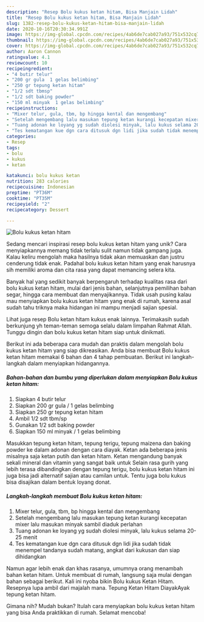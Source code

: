 ```yaml
---
description: "Resep Bolu kukus ketan hitam, Bisa Manjain Lidah"
title: "Resep Bolu kukus ketan hitam, Bisa Manjain Lidah"
slug: 1382-resep-bolu-kukus-ketan-hitam-bisa-manjain-lidah
date: 2020-10-16T20:30:34.991Z
image: https://img-global.cpcdn.com/recipes/4ab6de7cab027a93/751x532cq70/bolu-kukus-ketan-hitam-foto-resep-utama.jpg
thumbnail: https://img-global.cpcdn.com/recipes/4ab6de7cab027a93/751x532cq70/bolu-kukus-ketan-hitam-foto-resep-utama.jpg
cover: https://img-global.cpcdn.com/recipes/4ab6de7cab027a93/751x532cq70/bolu-kukus-ketan-hitam-foto-resep-utama.jpg
author: Aaron Cannon
ratingvalue: 4.1
reviewcount: 10
recipeingredient:
- "4 butir telur"
- "200 gr gula  1 gelas belimbing"
- "250 gr tepung ketan hitam"
- "1/2 sdt tbmsp"
- "1/2 sdt baking powder"
- "150 ml minyak  1 gelas belimbing"
recipeinstructions:
- "Mixer telur, gula, tbm, bp hingga kental dan mengembang"
- "Setelah mengembang lalu masukan tepung ketan kurangi kecepatan mixer lalu masukan minyak sambil diaduk perlahan"
- "Tuang adonan ke loyang yg sudah diolesi minyak, lalu kukus selama 20-25 menit"
- "Tes kematangan kue dgn cara ditusuk dgn lidi jika sudah tidak menempel tandanya sudah matang, angkat dari kukusan dan siap dihidangkan"
categories:
- Resep
tags:
- bolu
- kukus
- ketan

katakunci: bolu kukus ketan 
nutrition: 283 calories
recipecuisine: Indonesian
preptime: "PT36M"
cooktime: "PT35M"
recipeyield: "2"
recipecategory: Dessert

---
```



![Bolu kukus ketan hitam](https://img-global.cpcdn.com/recipes/4ab6de7cab027a93/751x532cq70/bolu-kukus-ketan-hitam-foto-resep-utama.jpg)

Sedang mencari inspirasi resep bolu kukus ketan hitam yang unik? Cara menyiapkannya memang tidak terlalu sulit namun tidak gampang juga. Kalau keliru mengolah maka hasilnya tidak akan memuaskan dan justru cenderung tidak enak. Padahal bolu kukus ketan hitam yang enak harusnya sih memiliki aroma dan cita rasa yang dapat memancing selera kita.

Banyak hal yang sedikit banyak berpengaruh terhadap kualitas rasa dari bolu kukus ketan hitam, mulai dari jenis bahan, selanjutnya pemilihan bahan segar, hingga cara membuat dan menyajikannya. Tidak usah pusing kalau mau menyiapkan bolu kukus ketan hitam yang enak di rumah, karena asal sudah tahu triknya maka hidangan ini mampu menjadi sajian spesial.

Lihat juga resep Bolu ketan hitam kukus enak lainnya. Terimakasih sudah berkunjung yh teman-teman semoga selalu dalam limpahan Rahmat Allah. Tunggu dingin dan bolu kukus ketan hitam siap untuk dinikmati.


Berikut ini ada beberapa cara mudah dan praktis dalam mengolah bolu kukus ketan hitam yang siap dikreasikan. Anda bisa membuat Bolu kukus ketan hitam memakai 6 bahan dan 4 tahap pembuatan. Berikut ini langkah-langkah dalam menyiapkan hidangannya.

<!--inarticleads1-->

##### Bahan-bahan dan bumbu yang diperlukan dalam menyiapkan Bolu kukus ketan hitam:

1. Siapkan 4 butir telur
1. Siapkan 200 gr gula / 1 gelas belimbing
1. Siapkan 250 gr tepung ketan hitam
1. Ambil 1/2 sdt tbm/sp
1. Gunakan 1/2 sdt baking powder
1. Siapkan 150 ml minyak / 1 gelas belimbing


Masukkan tepung ketan hitam, tepung terigu, tepung maizena dan baking powder ke dalam adonan dengan cara diayak. Ketan ada beberapa jenis misalnya saja ketan putih dan ketan hitam. Ketan mengandung banyak sekali mineral dan vitamin yang sangat baik untuk Selain rasa gurih yang lebih terasa dibandingkan dengan tepung terigu, bolu kukus ketan hitam ini juga bisa jadi alternatif sajian atau camilan untuk. Tentu juga bolu kukus bisa disajikan dalam bentuk loyang donat. 

<!--inarticleads2-->

##### Langkah-langkah membuat Bolu kukus ketan hitam:

1. Mixer telur, gula, tbm, bp hingga kental dan mengembang
1. Setelah mengembang lalu masukan tepung ketan kurangi kecepatan mixer lalu masukan minyak sambil diaduk perlahan
1. Tuang adonan ke loyang yg sudah diolesi minyak, lalu kukus selama 20-25 menit
1. Tes kematangan kue dgn cara ditusuk dgn lidi jika sudah tidak menempel tandanya sudah matang, angkat dari kukusan dan siap dihidangkan


Namun agar lebih enak dan khas rasanya, umumnya orang menambah bahan ketan hitam. Untuk membuat di rumah, langsung saja mulai dengan bahan sebagai berikut. Kali ini nyoba bikin Bolu kukus Ketan Hitam. Resepnya lupa ambil dari majalah mana. Tepung Ketan Hitam DiayakAyak tepung ketan hitam. 

Gimana nih? Mudah bukan? Itulah cara menyiapkan bolu kukus ketan hitam yang bisa Anda praktikkan di rumah. Selamat mencoba!
